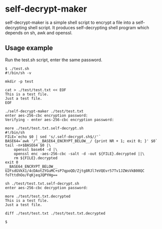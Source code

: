 # self-decrypt-maker

self-decrypt-maker is a simple shell script to encrypt a file into a self-decrypting shell script.  It produces self-decrypting shell program which depends on sh, awk and openssl.

## Usage example

Run the test.sh script, enter the same password.

```
$ ./test.sh 
#!/bin/sh -v

mkdir -p test

cat > ./test/test.txt << EOF
This is a test file.
Just a test file.
EOF

./self-decrypt-maker ./test/test.txt
enter aes-256-cbc encryption password:
Verifying - enter aes-256-cbc encryption password:

more ./test/test.txt.self-decrypt.sh
#!/bin/sh
FILE=`echo $0 | sed 's/.self-decrypt.sh$//'`
BASE64=`awk '/^__BASE64_ENCRYPT_BELOW__/ {print NR + 1; exit 0; }' $0`
tail -n+$BASE64 $0 |\
    openssl base64 -d |\
    openssl enc -aes-256-cbc -salt -d -out ${FILE}.decrypted ||\
    rm ${FILE}.decrypted
exit 0
__BASE64_ENCRYPT_BELOW__
U2FsdGVkX1/4cDAotZYGuMC+sP7qpoQD/Zjtg8RJl7eVQEvr57Tv1JZWsVkB00QC
foTttdhOo/FqKjeqJQPYHg==

sh ./test/test.txt.self-decrypt.sh
enter aes-256-cbc decryption password:

more ./test/test.txt.decrypted
This is a test file.
Just a test file.

diff ./test/test.txt ./test/test.txt.decrypted

$
```
